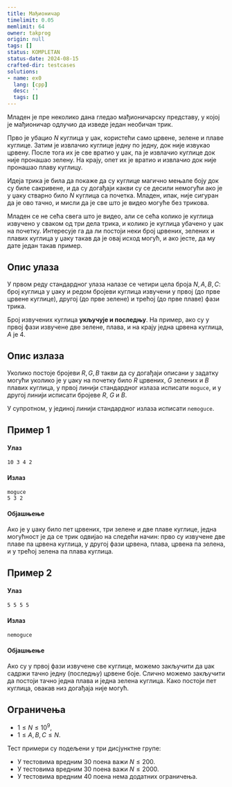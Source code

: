 ```yaml
---
title: Мађионичар
timelimit: 0.05
memlimit: 64
owner: takprog
origin: null
tags: []
status: KOMPLETAN
status-date: 2024-08-15
crafted-dir: testcases
solutions:
- name: ex0
  lang: [cpp]
  desc: ''
  tags: []
---
```


Младен је пре неколико дана гледао мађионичарску представу, у којој је
мађионичар одлучио да изведе један необичан трик. 

Прво је убацио $N$ куглица у џак, користећи само црвене, зелене и
плаве куглице. Затим је извлачио куглице једну по једну, док није
извукао црвену. После тога их је све вратио у џак, па је извлачио
куглице док није пронашао зелену. На крају, опет их је вратио и
извлачио док није пронашао плаву куглицу.

Идеја трика је била да покаже да су куглице магично мењале боју док су
биле сакривене, и да су догађаји какви су се десили немогући ако је у
џаку стварно било $N$ куглица са почетка. Младен, ипак, није сигуран
да је ово тачно, и мисли да је све што је видео могуће без трикова.

Младен се не сећа свега што је видео, али се сећа колико је куглица
извучено у сваком од три дела трика, и колико је куглица убачено у џак
на почетку. Интересује га да ли постоји неки број црвених, зелених и
плавих куглица у џаку такав да је овај исход могућ, и ако јесте, да му
дате један такав пример.

## Опис улаза

У првом реду стандардног улаза налазе се четири цела броја $N, A, B,
C$: број куглица у џаку и редом бројеви куглица извучени у првој (до
прве црвене куглице), другој (до прве зелене) и трећој (до прве плаве)
фази трика.

Број извучених куглица **укључује и последњу**. На пример, ако су у
првој фази извучене две зелене, плава, и на крају једна црвена
куглица, $A$ је $4$.

## Опис излаза

Уколико постоје бројеви $R, G, B$ такви да су догађаји описани у
задатку могући уколико је у џаку на почетку било $R$ црвених, $G$
зелених и $B$ плавих куглица, у првој линији стандардног излаза
исписати `moguce`, и у другој линији исписати бројеве $R$, $G$ и $B$.

У супротном, у јединој линији стандардног излаза исписати `nemoguce`.

## Пример 1
#### Улаз
```
10 3 4 2
```

#### Излаз
```
moguce
5 3 2
```

#### Објашњење
Ако је у џаку било пет црвених, три зелене и две плаве куглице, једна
могућност је да се трик одвијао на следећи начин: прво су извучене две
плаве па црвена куглица, у другој фази црвена, плава, црвена па
зелена, и у трећој зелена па плава куглица.

## Пример 2
#### Улаз
```
5 5 5 5
```

#### Излаз
```
nemoguce
```

#### Објашњење
Ако су у првој фази извучене све куглице, можемо закључити да џак
садржи тачно једну (последњу) црвене боје. Слично можемо закључити да
постоји тачно једна плава и једна зелена куглица. Како постоји пет
куглица, овакав низ догађаја није могућ.


## Ограничења

- $1 \leq N \leq 10^9$,
- $1 \leq A, B, C \leq N$.

Тест примери су подељени у три дисјунктне групе:

- У тестовима вредним 30 поена важи $N \leq 200$.
- У тестовима вредним 30 поена важи $N \leq 2000$.
- У тестовима вредним 40 поена нема додатних ограничења.


